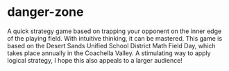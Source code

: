 # danger-zone
A quick strategy game based on trapping your opponent on the inner edge of the playing field. With intuitive thinking, it can be mastered.
This game is based on the Desert Sands Unified School District Math Field Day, which takes place annually in the Coachella Valley. A stimulating way to apply logical strategy, I hope this also appeals to a larger audience!

